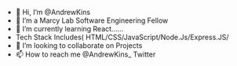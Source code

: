 - 👋 Hi, I’m @AndrewKins
- 👀 I’m a Marcy Lab Software Engineering Fellow
- 🌱 I’m currently learning React......
- Tech Stack Includes( HTML/CSS/JavaScript/Node.Js/Express.JS/
- 💞️ I’m looking to collaborate on Projects
- 📫 How to reach me 
@AndrewKins_ Twitter

<!---
AndrewKins/AndrewKins is a ✨ special ✨ repository because its `README.md` (this file) appears on your GitHub profile.
You can click the Preview link to take a look at your changes.
--->
